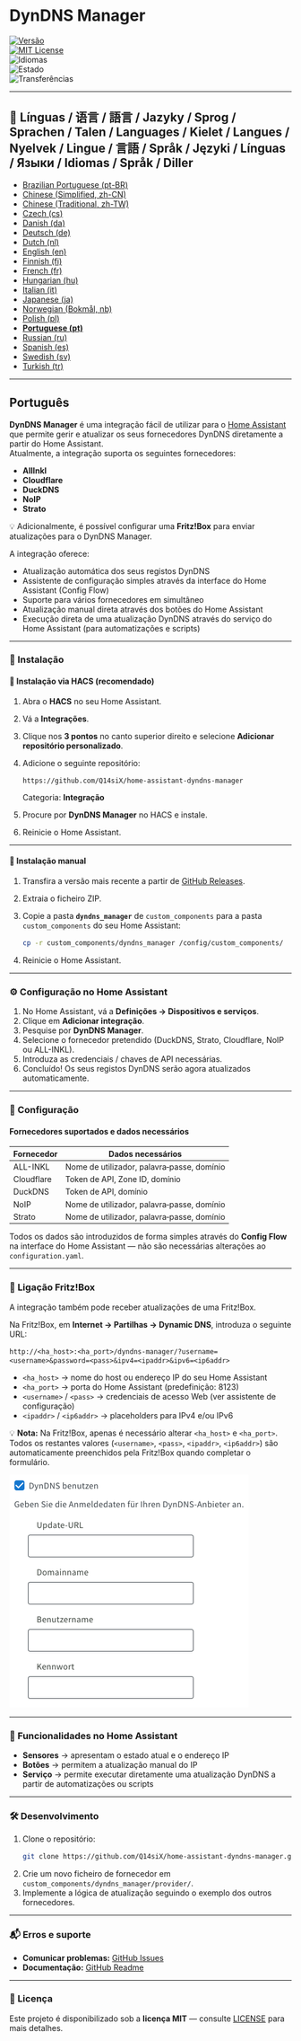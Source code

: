 # DynDNS Manager

[![Versão](https://img.shields.io/github/v/release/Q14siX/home-assistant-dyndns-manager)](https://github.com/Q14siX/home-assistant-dyndns-manager/releases)  
[![MIT License](https://img.shields.io/badge/License-MIT-green.svg)](LICENSE)  
![Idiomas](https://img.shields.io/badge/languages-20-blue.svg)  
![Estado](https://img.shields.io/badge/status-stable-brightgreen.svg)  
![Transferências](https://img.shields.io/github/downloads/Q14siX/home-assistant-dyndns-manager/total)

---

## 📌 Línguas / 语言 / 語言 / Jazyky / Sprog / Sprachen / Talen / Languages / Kielet / Langues / Nyelvek / Lingue / 言語 / Språk / Języki / Línguas / Языки / Idiomas / Språk / Diller
- [Brazilian Portuguese (pt-BR)](https://github.com/Q14siX/home-assistant-dyndns-manager/blob/main/README/README_PT-BR.md#portugues-brasileiro)
- [Chinese (Simplified, zh-CN)](https://github.com/Q14siX/home-assistant-dyndns-manager/blob/main/README/README_ZH-CN.md#简体中文)
- [Chinese (Traditional, zh-TW)](https://github.com/Q14siX/home-assistant-dyndns-manager/blob/main/README/README_ZH-TW.md#繁體中文)
- [Czech (cs)](https://github.com/Q14siX/home-assistant-dyndns-manager/blob/main/README/README_CS.md#czech)
- [Danish (da)](https://github.com/Q14siX/home-assistant-dyndns-manager/blob/main/README/README_DA.md#dansk)
- [Deutsch (de)](https://github.com/Q14siX/home-assistant-dyndns-manager/blob/main/README/README_DE.md#deutsch)
- [Dutch (nl)](https://github.com/Q14siX/home-assistant-dyndns-manager/blob/main/README/README_NL.md#dutch)
- [English (en)](https://github.com/Q14siX/home-assistant-dyndns-manager/blob/main/README/README_EN.md#english)
- [Finnish (fi)](https://github.com/Q14siX/home-assistant-dyndns-manager/blob/main/README/README_FI.md#suomi)
- [French (fr)](https://github.com/Q14siX/home-assistant-dyndns-manager/blob/main/README/README_FR.md#français)
- [Hungarian (hu)](https://github.com/Q14siX/home-assistant-dyndns-manager/blob/main/README/README_HU.md#magyar)
- [Italian (it)](https://github.com/Q14siX/home-assistant-dyndns-manager/blob/main/README/README_IT.md#italiano)
- [Japanese (ja)](https://github.com/Q14siX/home-assistant-dyndns-manager/blob/main/README/README_JA.md#日本語)
- [Norwegian (Bokmål, nb)](https://github.com/Q14siX/home-assistant-dyndns-manager/blob/main/README/README_NB.md#norsk)
- [Polish (pl)](https://github.com/Q14siX/home-assistant-dyndns-manager/blob/main/README/README_PL.md#polski)
- [**Portuguese (pt)**](https://github.com/Q14siX/home-assistant-dyndns-manager/blob/main/README/README_PT.md#português)
- [Russian (ru)](https://github.com/Q14siX/home-assistant-dyndns-manager/blob/main/README/README_RU.md#pусский)
- [Spanish (es)](https://github.com/Q14siX/home-assistant-dyndns-manager/blob/main/README/README_ES.md#español)
- [Swedish (sv)](https://github.com/Q14siX/home-assistant-dyndns-manager/blob/main/README/README_SV.md#svenska)
- [Turkish (tr)](https://github.com/Q14siX/home-assistant-dyndns-manager/blob/main/README/README_TR.md#türkçe)

---

## Português

**DynDNS Manager** é uma integração fácil de utilizar para o [Home Assistant](https://www.home-assistant.io/) que permite gerir e atualizar os seus fornecedores DynDNS diretamente a partir do Home Assistant.  
Atualmente, a integração suporta os seguintes fornecedores:

- **AllInkl**
- **Cloudflare**
- **DuckDNS**
- **NoIP**
- **Strato**

💡 Adicionalmente, é possível configurar uma **Fritz!Box** para enviar atualizações para o DynDNS Manager.

A integração oferece:
- Atualização automática dos seus registos DynDNS
- Assistente de configuração simples através da interface do Home Assistant (Config Flow)
- Suporte para vários fornecedores em simultâneo
- Atualização manual direta através dos botões do Home Assistant
- Execução direta de uma atualização DynDNS através do serviço do Home Assistant (para automatizações e scripts)

---

### 🚀 Instalação

#### 🔹 Instalação via HACS (recomendado)

1. Abra o **HACS** no seu Home Assistant.
2. Vá a **Integrações**.
3. Clique nos **3 pontos** no canto superior direito e selecione **Adicionar repositório personalizado**.
4. Adicione o seguinte repositório:

   ```
   https://github.com/Q14siX/home-assistant-dyndns-manager
   ```

   Categoria: **Integração**

5. Procure por **DynDNS Manager** no HACS e instale.
6. Reinicie o Home Assistant.

---

#### 🔹 Instalação manual

1. Transfira a versão mais recente a partir de [GitHub Releases](https://github.com/Q14siX/home-assistant-dyndns-manager/releases).
2. Extraia o ficheiro ZIP.
3. Copie a pasta **`dyndns_manager`** de `custom_components` para a pasta `custom_components` do seu Home Assistant:

   ```bash
   cp -r custom_components/dyndns_manager /config/custom_components/
   ```

4. Reinicie o Home Assistant.

---

### ⚙️ Configuração no Home Assistant

1. No Home Assistant, vá a **Definições → Dispositivos e serviços**.
2. Clique em **Adicionar integração**.
3. Pesquise por **DynDNS Manager**.
4. Selecione o fornecedor pretendido (DuckDNS, Strato, Cloudflare, NoIP ou ALL-INKL).
5. Introduza as credenciais / chaves de API necessárias.
6. Concluído! Os seus registos DynDNS serão agora atualizados automaticamente.

---

### 📄 Configuração

#### Fornecedores suportados e dados necessários

| Fornecedor | Dados necessários |
|-----------|-------------------|
| ALL-INKL  | Nome de utilizador, palavra‑passe, domínio |
| Cloudflare| Token de API, Zone ID, domínio |
| DuckDNS   | Token de API, domínio |
| NoIP      | Nome de utilizador, palavra‑passe, domínio |
| Strato    | Nome de utilizador, palavra‑passe, domínio |

Todos os dados são introduzidos de forma simples através do **Config Flow** na interface do Home Assistant — não são necessárias alterações ao `configuration.yaml`.

---

### 📡 Ligação Fritz!Box

A integração também pode receber atualizações de uma Fritz!Box.

Na Fritz!Box, em **Internet → Partilhas → Dynamic DNS**, introduza o seguinte URL:

```
http://<ha_host>:<ha_port>/dyndns-manager/?username=<username>&password=<pass>&ipv4=<ipaddr>&ipv6=<ip6addr>
```

- `<ha_host>` → nome do host ou endereço IP do seu Home Assistant
- `<ha_port>` → porta do Home Assistant (predefinição: 8123)
- `<username>` / `<pass>` → credenciais de acesso Web (ver assistente de configuração)
- `<ipaddr>` / `<ip6addr>` → placeholders para IPv4 e/ou IPv6

💡 **Nota:** Na Fritz!Box, apenas é necessário alterar `<ha_host>` e `<ha_port>`. Todos os restantes valores (`<username>`, `<pass>`, `<ipaddr>`, `<ip6addr>`) são automaticamente preenchidos pela Fritz!Box quando completar o formulário.

![Formulário FRITZ!BOX](https://raw.githubusercontent.com/Q14siX/home-assistant-dyndns-manager/master/images/FRITZ!Box.png)

---

### 🔘 Funcionalidades no Home Assistant

- **Sensores** → apresentam o estado atual e o endereço IP
- **Botões** → permitem a atualização manual do IP
- **Serviço** → permite executar diretamente uma atualização DynDNS a partir de automatizações ou scripts

---

### 🛠 Desenvolvimento

1. Clone o repositório:
   ```bash
   git clone https://github.com/Q14siX/home-assistant-dyndns-manager.git
   ```
2. Crie um novo ficheiro de fornecedor em `custom_components/dyndns_manager/provider/`.
3. Implemente a lógica de atualização seguindo o exemplo dos outros fornecedores.

---

### 📬 Erros e suporte

- **Comunicar problemas:** [GitHub Issues](https://github.com/Q14siX/home-assistant-dyndns-manager/issues)  
- **Documentação:** [GitHub Readme](https://github.com/Q14siX/home-assistant-dyndns-manager)

---

### 📜 Licença

Este projeto é disponibilizado sob a **licença MIT** — consulte [LICENSE](https://github.com/Q14siX/home-assistant-dyndns-manager/blob/main/LICENSE) para mais detalhes.
